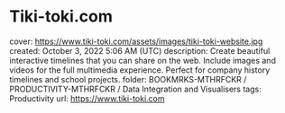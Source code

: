 # Tiki-toki.com

cover: https://www.tiki-toki.com/assets/images/tiki-toki-website.jpg
created: October 3, 2022 5:06 AM (UTC)
description: Create beautiful interactive timelines that you can share on the web. Include images and videos for the full multimedia experience. Perfect for company history timelines and school projects.
folder: BOOKMRKS-MTHRFCKR / PRODUCTIVITY-MTHRFCKR / Data Integration and Visualisers
tags: Productivity
url: https://www.tiki-toki.com
